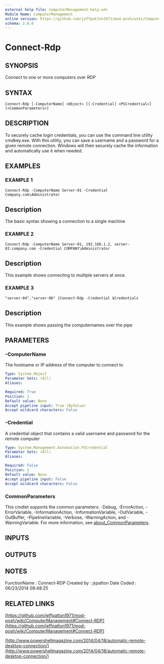 ```yaml
---
external help file: ComputerManagement-help.xml
Module Name: ComputerManagement
online version: https://github.com/jeffpatton1971/mod-posh/wiki/ComputerManagement#Connect-RDP
schema: 2.0.0
---
```


# Connect-Rdp

## SYNOPSIS
Connect to one or more computers over RDP

## SYNTAX

```
Connect-Rdp [-ComputerName] <Object> [[-Credential] <PSCredential>] [<CommonParameters>]
```

## DESCRIPTION
To securely cache login credentials, you can use the command line utility
cmdkey.exe.
With this utility, you can save a username and a password for
a given remote connection.
Windows will then securely cache the information
and automatically use it when needed.

## EXAMPLES

### EXAMPLE 1
```
Connect-Rdp -ComputerName Server-01 -Credential Company.com\Administrator
```

Description
-----------
The basic syntax showing a connection to a single machine

### EXAMPLE 2
```
Connect-Rdp -ComputerName Server-01, 192.168.1.2, server-03.company.com -Credential COMPANY\Administrator
```

Description
-----------
This example shows connecting to multiple servers at once.

### EXAMPLE 3
```
"server-04","server-06" |Connect-Rdp -Credential $Credentials
```

Description
-----------
This example shows passing the computernames over the pipe

## PARAMETERS

### -ComputerName
The hostname or IP address of the computer to connect to

```yaml
Type: System.Object
Parameter Sets: (All)
Aliases:

Required: True
Position: 1
Default value: None
Accept pipeline input: True (ByValue)
Accept wildcard characters: False
```

### -Credential
A credential object that contains a valid username and password for
the remote computer

```yaml
Type: System.Management.Automation.PSCredential
Parameter Sets: (All)
Aliases:

Required: False
Position: 2
Default value: None
Accept pipeline input: False
Accept wildcard characters: False
```

### CommonParameters
This cmdlet supports the common parameters: -Debug, -ErrorAction, -ErrorVariable, -InformationAction, -InformationVariable, -OutVariable, -OutBuffer, -PipelineVariable, -Verbose, -WarningAction, and -WarningVariable. For more information, see [about_CommonParameters](http://go.microsoft.com/fwlink/?LinkID=113216).

## INPUTS

## OUTPUTS

## NOTES
FunctionName : Connect-RDP
Created by   : jspatton
Date Coded   : 06/23/2014 08:48:25

## RELATED LINKS

[https://github.com/jeffpatton1971/mod-posh/wiki/ComputerManagement#Connect-RDP](https://github.com/jeffpatton1971/mod-posh/wiki/ComputerManagement#Connect-RDP)

[http://www.powershellmagazine.com/2014/04/18/automatic-remote-desktop-connection/](http://www.powershellmagazine.com/2014/04/18/automatic-remote-desktop-connection/)

